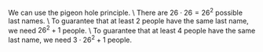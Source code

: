 We can use the pigeon hole principle. \\
There are $26 \cdot 26 = 26^2$ possible last names. \\
To guarantee that at least 2 people have the same last name, we need $26^2+1$ people. \\
To guarantee that at least 4 people have the same last name, we need $3 \cdot 26^2+1$ people.
